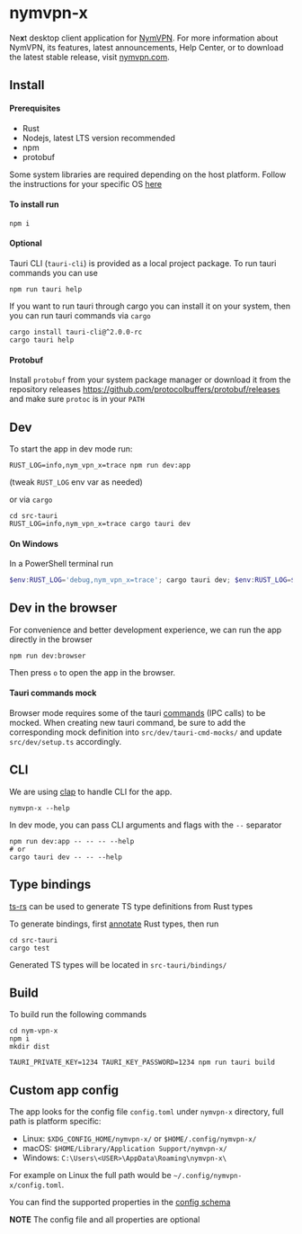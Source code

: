 # nymvpn-x

Ne**x**t desktop client application for [NymVPN](https://nymvpn.com/en). For more information about NymVPN, its features, latest announcements, Help Center, or to download the latest stable release, visit [nymvpn.com](https://nymvpn.com/en).

## Install

#### Prerequisites

- Rust
- Nodejs, latest LTS version recommended
- npm
- protobuf

Some system libraries are required depending on the host platform.
Follow the instructions for your specific OS [here](https://v2.tauri.app/start/prerequisites/)

#### To install run

```
npm i
```

#### Optional

Tauri CLI (`tauri-cli`) is provided as a local project package. To
run tauri commands you can use

```
npm run tauri help
```

If you want to run tauri through cargo you can install it on your
system, then you can run tauri commands via `cargo`

```
cargo install tauri-cli@^2.0.0-rc
cargo tauri help
```

#### Protobuf

Install `protobuf` from your system package manager or download it
from the repository releases
https://github.com/protocolbuffers/protobuf/releases and make sure
`protoc` is in your `PATH`

## Dev

To start the app in dev mode run:

```
RUST_LOG=info,nym_vpn_x=trace npm run dev:app
```

(tweak `RUST_LOG` env var as needed)

or via `cargo`

```
cd src-tauri
RUST_LOG=info,nym_vpn_x=trace cargo tauri dev
```

#### On Windows

In a PowerShell terminal run

```powershell
$env:RUST_LOG='debug,nym_vpn_x=trace'; cargo tauri dev; $env:RUST_LOG=$null
```

## Dev in the browser

For convenience and better development experience, we can run the
app directly in the browser

```
npm run dev:browser
```

Then press `o` to open the app in the browser.

#### Tauri commands mock

Browser mode requires some of the tauri [commands](https://v2.tauri.app/develop/calling-rust/#commands) (IPC calls) to be mocked.
When creating new tauri command, be sure to add the corresponding
mock definition into `src/dev/tauri-cmd-mocks/` and update
`src/dev/setup.ts` accordingly.

## CLI

We are using [clap](https://docs.rs/clap/latest/clap/) to handle CLI for the app.

```shell
nymvpn-x --help
```

In dev mode, you can pass CLI arguments and flags with the `--` separator

```shell
npm run dev:app -- -- -- --help
# or
cargo tauri dev -- -- --help
```

## Type bindings

[ts-rs](https://github.com/Aleph-Alpha/ts-rs) can be used to generate
TS type definitions from Rust types

To generate bindings, first
[annotate](https://github.com/Aleph-Alpha/ts-rs/blob/main/example/src/lib.rs)
Rust types, then run

```
cd src-tauri
cargo test
```

Generated TS types will be located in `src-tauri/bindings/`

## Build

To build run the following commands

```
cd nym-vpn-x
npm i
mkdir dist

TAURI_PRIVATE_KEY=1234 TAURI_KEY_PASSWORD=1234 npm run tauri build
```

## Custom app config

The app looks for the config file `config.toml` under `nymvpn-x`
directory, full path is platform specific:

- Linux: `$XDG_CONFIG_HOME/nymvpn-x/` or `$HOME/.config/nymvpn-x/`
- macOS: `$HOME/Library/Application Support/nymvpn-x/`
- Windows: `C:\Users\<USER>\AppData\Roaming\nymvpn-x\`

For example on Linux the full path would be
`~/.config/nymvpn-x/config.toml`.

You can find the supported properties in the
[config schema](https://github.com/nymtech/nym-vpn-client/blob/main/nym-vpn-x/src-tauri/src/fs/config.rs)

**NOTE** The config file and all properties are optional
